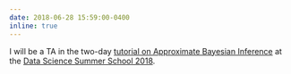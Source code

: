 ```yaml
---
date: 2018-06-28 15:59:00-0400
inline: true
---
```


I will be a TA in the two-day [tutorial on Approximate Bayesian Inference](https://emtiyaz.github.io/teaching/ds3_2018/ds3.html) at the [Data Science Summer School 2018](http://www.ds3-datascience-polytechnique.fr/).
